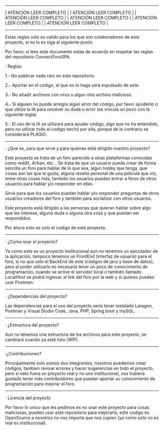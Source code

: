 ------------------------------------------------------------------------------------------------------------------------------------------------------------------

| ATENCIÓN LEER COMPLETO | | ATENCIÓN LEER COMPLETO | | ATENCIÓN LEER COMPLETO | | ATENCIÓN LEER COMPLETO | | ATENCIÓN LEER COMPLETO | | ATENCIÓN LEER COMPLETO |
 
------------------------------------------------------------------------------------------------------------------------------------------------------------------

Estas reglas solo es valido para los que son colaboradores de este proyecto, si no lo es siga al siguiente punto.

Por favor, si lees este documento estas de acuerdo en respetar las reglas del repositorio ConnectForoSPA.

· Reglas:

1.- No publicar nada raro en este repositorio.

2.- Aportar en el código, el que no lo haga será expulsado de este.

3.- No añadir archivos con virus u algun otro archivo malicioso.

4.- Si alguien no puede arregra algún error del código, por favor ayudenlo o que utilize la IA para resolver su
    duda o error (se vincula un poco con la siguiente regla).
    
5.- El uso de la IA se utilizará para ayudar código, algo que no ha entendido, pero no utilizar todo
    el codigo hecho por ella, porque de lo contrario se considerará PLAGIO.

------------------------------------------------------------------------------------------------------------------------------------------------------------------

· ¿Que es, para que sirve y para quienes está dirigido nuestro proyecto?

Este proyecto se trata de un foro parecido a otras plataformas conocidas como reddit, 4chan, etc... Se trata de que un usuario pueda crear de forma sencilla un
foro para hablar de lo que sea, algun hobby que tenga, que cosas son las que le gusta, alguna reseña personal de una pelicula que vió, entre otras cosas más,
también los usuarios pueden entrar a foros de otros usuarios para hablar y/o responder en ellas.

Sirve para que los usuarios puedan hablar y/o responder preguntas de otros usuarios creadores del foro y también para socializar con otros usuarios.

Este proyecto está dirigido a las personas que quieran hablar sobre algo que les interese, alguna duda o alguna otra cosa y que puedan ser respondidos.

Por ahora esto es solo el codigo de este proyecto.

------------------------------------------------------------------------------------------------------------------------------------------------------------------

· ¿Como usar el proyecto?

Ya como este es un proyecto institucional aun no tenemos un ejecutador de la aplicación, tampoco tenemos un FrontEnd (interfaz de usuario) para el foro, si no
que solo el BackEnd de este (códigos de java y base de datos), pero al poder utilizarlo es necesario tener un poco de conocimiento de programación, cuando se
active el servidor local o también llamado LocalHost se podrá ingresar al link del foro por la web y si quieres puedes usar Postman.

------------------------------------------------------------------------------------------------------------------------------------------------------------------

· ¿Dependencias del proyecto?

Las dependencias para el uso del proyecto sería tener instalado Laragon, Postman y Visual Studio Code, Java, PHP, Spring boot y mySQL.

------------------------------------------------------------------------------------------------------------------------------------------------------------------

· ¿Estructura del proyecto?

Aun no tenemos una estructura de los archivos para este proyecto, se cambiará cuando ya esté listo (WIP).

------------------------------------------------------------------------------------------------------------------------------------------------------------------

·¿Contribuciones?

Principalmente solo somos dos integrantes, nosotros puedemos crear códigos, tambien revisar errores y hacer sugerencias en todo el proyecto, pero si esto fuera
un proyecto real y no uno institucional, nos hubiera gustado tener más contribuidores que puedan aportar su conocimiento de programación para mejorar el foro.

------------------------------------------------------------------------------------------------------------------------------------------------------------------

· Licencia del proyecto

Por favor lo unico que les pedimos es no usar este proyecto para cosas maliciosas, pueden usar este repositorio para mejorarlo, este codigo es OpenSource a 
nosotros no nos importa que nos copien (ya como esto no es real es institucional).

